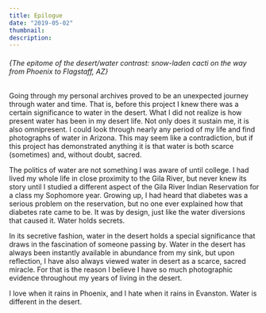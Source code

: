 ```yaml
---
title: Epilogue
date: "2019-05-02"
thumbnail:
description: 
---
```


###### {The epitome of the desert/water contrast: snow-laden cacti on the way from Phoenix to Flagstaff, AZ}

Going through my personal archives proved to be an unexpected journey through water and time. That is, before this project I knew there was a certain significance to water in the desert. What I did not realize is how present water has been in my desert life. Not only does it sustain me, it is also omnipresent. I could look through nearly any period of my life and find photographs of water in Arizona. This may seem like a contradiction, but if this project has demonstrated anything it is that water is both scarce (sometimes) and, without doubt, sacred.  

The politics of water are not something I was aware of until college. I had lived my whole life in close proximity to the Gila River, but never knew its story until I studied a different aspect of the Gila River Indian Reservation for a class my Sophomore year. Growing up, I had heard that diabetes was a serious problem on the reservation, but no one ever explained how that diabetes rate came to be. It was by design, just like the water diversions that caused it. Water holds secrets.

In its secretive fashion, water in the desert holds a special significance that draws in the fascination of someone passing by. Water in the desert has always been instantly available in abundance from my sink, but upon reflection, I have also always viewed water in desert as a scarce, sacred miracle. For that is the reason I believe I have so much photographic evidence throughout my years of living in the desert. 

I love when it rains in Phoenix, and I hate when it rains in Evanston. Water is different in the desert.
